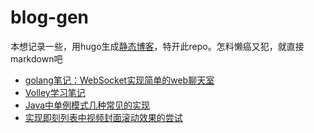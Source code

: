 # blog-gen

本想记录一些，用hugo生成[静态博客](https://xanthusl.github.io/blog/)，特开此repo。怎料懒癌又犯，就直接markdown吧

- [golang笔记：WebSocket实现简单的web聊天室](https://github.com/XanthusL/blog-gen/blob/master/content/post/Hello-WebSocket.md)
- [Volley学习笔记](https://github.com/XanthusL/blog-gen/blob/master/content/post/volley_note.md)
- [Java中单例模式几种常见的实现](https://github.com/XanthusL/blog-gen/blob/master/content/post/java_singleton.md)
- [实现即刻列表中视频封面滚动效果的尝试](https://github.com/XanthusL/blog-gen/blob/master/content/post/jike_scroll.md)



